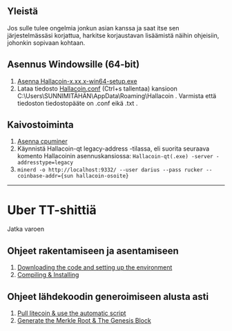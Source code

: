 ## Yleistä
Jos sulle tulee ongelmia jonkun asian kanssa ja saat itse sen järjestelmässäsi korjattua, harkitse korjaustavan lisäämistä näihin ohjeisiin, johonkin sopivaan kohtaan.

## Asennus Windowsille (64-bit)
1. [Asenna Hallacoin-x.xx.x-win64-setup.exe](https://github.com/hallabois/hallacoin/releases/latest)
2. Lataa tiedosto [Hallacoin.conf](https://raw.githubusercontent.com/hallabois/hallacoin/master/Hallacoin.conf) (Ctrl+s tallentaa) kansioon C:\Users\SUNNIMITÄHÄN\AppData\Roaming\Hallacoin . Varmista että tiedoston tiedostopääte on .conf eikä .txt .

## Kaivostoiminta
1. [Asenna cpuminer](https://sourceforge.net/projects/cpuminer/files/latest/download)
2. Käynnistä Hallacoin-qt legacy-address -tilassa, eli suorita seuraava komento Hallacoinin asennuskansiossa: ```Hallacoin-qt(.exe) -server -addresstype=legacy```
3. ```minerd -o http://localhost:9332/ --user darius --pass rucker --coinbase-addr={sun hallacoin-osoite}```


---


# Uber TT-shittiä
Jatka varoen

## Ohjeet rakentamiseen ja asentamiseen
1. [Downloading the code and setting up the environment](setup)
2. [Compiling & Installing](build)

## Ohjeet lähdekoodin generoimiseen alusta asti
1. [Pull litecoin & use the automatic script](generate)
2. [Generate the Merkle Root & The Genesis Block](MerkleRoot)
